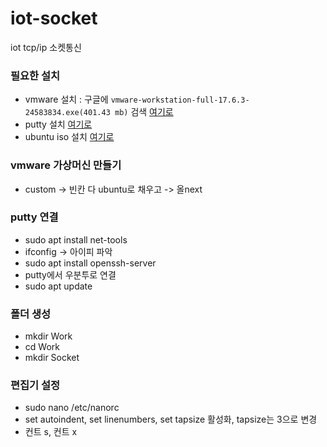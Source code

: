 # iot-socket
iot tcp/ip 소켓통신

### 필요한 설치
- vmware 설치 : 구글에 `vmware-workstation-full-17.6.3-24583834.exe(401.43 mb)` 검색 [여기로](https://www.fileeagle.com/software/662/VMware-Workstation-Pro/17.6.3)
- putty 설치 [여기로](https://www.chiark.greenend.org.uk/~sgtatham/putty/latest.html)
- ubuntu iso 설치 [여기로](https://ubuntu.com/download/desktop)

### vmware 가상머신 만들기
- custom -> 빈칸 다 ubuntu로 채우고 -> 올next

### putty 연결
- sudo apt install net-tools
- ifconfig -> 아이피 파악
- sudo apt install openssh-server
- putty에서 우분투로 연결
- sudo apt update

### 폴더 생성
- mkdir Work
- cd Work
- mkdir Socket

### 편집기 설정
- sudo nano /etc/nanorc
- set autoindent, set linenumbers, set tapsize 활성화, tapsize는 3으로 변경
- 컨트 s, 컨트 x 

